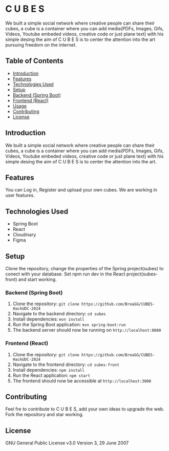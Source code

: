 # C U B E S

We built a simple social network where creative people can share their cubes, a cube is a container where you can add media(PDFs, Images, Gifs, Videos, Youtube embeded videos, creative code or just plane text) with his simple desing the aim of C U B E S is to center the attention into the art pursuing freedom on the internet.

## Table of Contents

- [Introduction](#introduction)
- [Features](#features)
- [Technologies Used](#technologies-used)
- [Setup](#setup)
- [Backend (Spring Boot)](#backend-spring-boot)
- [Frontend (React)](#frontend-react)
- [Usage](#usage)
- [Contributing](#contributing)
- [License](#license)

## Introduction

We built a simple social network where creative people can share their cubes, a cube is a container where you can add media(PDFs, Images, Gifs, Videos, Youtube embeded videos, creative code or just plane text) with his simple desing the aim of C U B E S is to center the attention into the art.
## Features

You can Log in, Register and upload your own cubes. We are working in user features.

## Technologies Used

- Spring Boot
- React
- Cloudinary
- Figma

## Setup

Clone the repository, change the properties  of the Spring project(subes) to conect with your database. Set npm run dev in the React project(subes-front) and start working.

### Backend (Spring Boot)

1. Clone the repository: `git clone https://github.com/BreaGG/CUBES-HackUDC-2024`
2. Navigate to the backend directory: `cd subes`
3. Install dependencies: `mvn install`
4. Run the Spring Boot application: `mvn spring-boot:run`
5. The backend server should now be running on `http://localhost:8080`

### Frontend (React)

1. Clone the repository: `git clone https://github.com/BreaGG/CUBES-HackUDC-2024`
2. Navigate to the frontend directory: `cd subes-front`
3. Install dependencies: `npm install`
4. Run the React application: `npm start`
5. The frontend should now be accessible at `http://localhost:3000`


## Contributing

Feel fre to contribute to C U B E S, add your own ideas to upgrade the web. 
Fork the repository and star working.

## License

GNU General Public License v3.0
    Version 3, 29 June 2007
